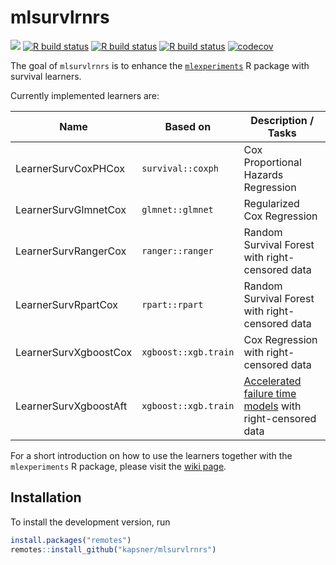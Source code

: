 # mlsurvlrnrs

<!-- badges: start -->
[![](https://img.shields.io/badge/lifecycle-experimental-orange.svg)](https://lifecycle.r-lib.org/articles/stages.html#experimental)
[![R build status](https://github.com/kapsner/mlsurvlrnrs/workflows/R%20CMD%20Check%20via%20{tic}/badge.svg?branch=main)](https://github.com/kapsner/mlsurvlrnrs/actions)
[![R build status](https://github.com/kapsner/mlsurvlrnrs/workflows/lint/badge.svg?branch=main)](https://github.com/kapsner/mlsurvlrnrs/actions)
[![R build status](https://github.com/kapsner/mlsurvlrnrs/workflows/test-coverage/badge.svg?branch=main)](https://github.com/kapsner/mlsurvlrnrs/actions)
[![codecov](https://codecov.io/gh/kapsner/mlsurvlrnrs/branch/main/graph/badge.svg?branch=main)](https://app.codecov.io/gh/kapsner/mlsurvlrnrs)
<!-- badges: end -->

The goal of `mlsurvlrnrs` is to enhance the [`mlexperiments`](https://github.com/kapsner/mlexperiments) R package with survival learners. 

Currently implemented learners are:

| Name | Based on | Description / Tasks |
| ---- | -------- | ------------------- |
| LearnerSurvCoxPHCox | `survival::coxph` | Cox Proportional Hazards Regression |
| LearnerSurvGlmnetCox | `glmnet::glmnet` | Regularized Cox Regression |
| LearnerSurvRangerCox | `ranger::ranger` | Random Survival Forest with right-censored data |
| LearnerSurvRpartCox | `rpart::rpart` | Random Survival Forest with right-censored data |
| LearnerSurvXgboostCox | `xgboost::xgb.train` | Cox Regression with right-censored data |
| LearnerSurvXgboostAft | `xgboost::xgb.train` | [Accelerated failure time models](https://xgboost.readthedocs.io/en/stable/tutorials/aft_survival_analysis.html) with right-censored data |

For a short introduction on how to use the learners together with the `mlexperiments` R package, please visit the [wiki page](https://github.com/kapsner/mlsurvlrnrs/wiki).

## Installation

To install the development version, run

```r
install.packages("remotes")
remotes::install_github("kapsner/mlsurvlrnrs")
```
